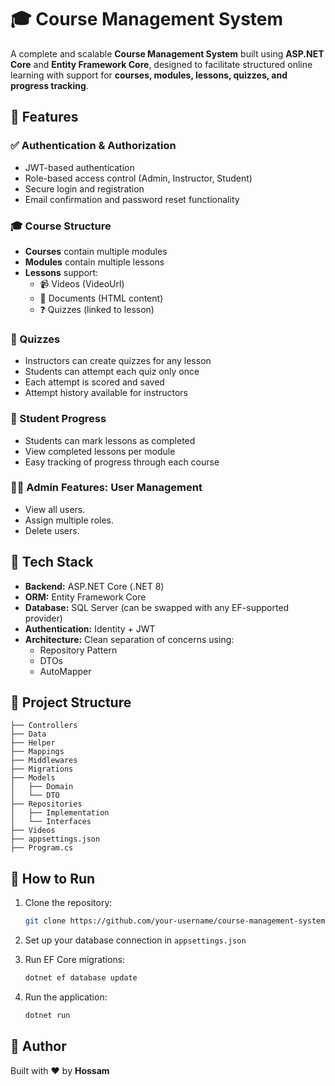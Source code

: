 # 🎓 Course Management System

A complete and scalable **Course Management System** built using **ASP.NET Core** and **Entity Framework Core**, designed to facilitate structured online learning with support for **courses, modules, lessons, quizzes, and progress tracking**.

## 📌 Features

### ✅ Authentication & Authorization
- JWT-based authentication
- Role-based access control (Admin, Instructor, Student)
- Secure login and registration
- Email confirmation and password reset functionality

### 🎓 Course Structure
- **Courses** contain multiple modules
- **Modules** contain multiple lessons
- **Lessons** support:
  - 📹 Videos (VideoUrl)
  - 📄 Documents (HTML content)
  - ❓ Quizzes (linked to lesson)

### 📝 Quizzes
- Instructors can create quizzes for any lesson
- Students can attempt each quiz only once
- Each attempt is scored and saved
- Attempt history available for instructors

### 🧠 Student Progress
- Students can mark lessons as completed
- View completed lessons per module
- Easy tracking of progress through each course

### 🧑‍💻 Admin Features: User Management
- View all users.
- Assign multiple roles.
- Delete users.


## 🧱 Tech Stack

- **Backend:** ASP.NET Core (.NET 8)
- **ORM:** Entity Framework Core
- **Database:** SQL Server (can be swapped with any EF-supported provider)
- **Authentication:** Identity + JWT
- **Architecture:** Clean separation of concerns using:
  - Repository Pattern
  - DTOs
  - AutoMapper
    
## 📂 Project Structure

```
├── Controllers
├── Data
├── Helper
├── Mappings
├── Middlewares
├── Migrations
├── Models
│   ├── Domain
│   └── DTO
├── Repositories
│   ├── Implementation
│   └── Interfaces
├── Videos
├── appsettings.json
├── Program.cs
```

## 🚀 How to Run

1. Clone the repository:
   ```bash
   git clone https://github.com/your-username/course-management-system.git
   ```

2. Set up your database connection in `appsettings.json`

3. Run EF Core migrations:
   ```bash
   dotnet ef database update
   ```

4. Run the application:
   ```bash
   dotnet run
   ```

## 🙌 Author

Built with ❤️ by **Hossam**  
